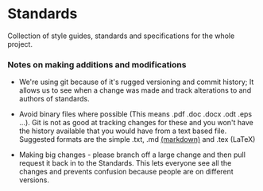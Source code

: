 # Standards

Collection of style guides, standards and specifications for the whole project.

### Notes on making additions and modifications

* We're using git because of it's rugged versioning and commit history; It allows us
  to see when a change was made and track alterations to and authors of standards.

* Avoid binary files where possible (This means .pdf .doc .docx .odt .eps ...). Git is
  not as good at tracking changes for these and you won't have the history available
  that you would have from a text based file. Suggested formats are the simple .txt,
  .md [(markdown)](http://daringfireball.net/projects/markdown/syntax) and .tex (LaTeX)

* Making big changes - please branch off a large change and then pull request it back
  in to the Standards. This lets everyone see all the changes and prevents confusion
  because people are on different versions.
